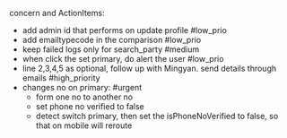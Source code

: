 
concern and ActionItems:
- add admin id that performs on update profile #low_prio
- add emailtypecode in the comparison #low_prio  
- keep failed logs only for search_party #medium
- when click the set primary, do alert the user #low_prio
- line 2,3,4,5 as optional, follow up with Mingyan. send details through emails #high_priority
- changes no on primary: #urgent
	- form one no to another no
	- set phone no verified to false
	- detect switch primary, then set the isPhoneNoVerified to false, so that on mobile will reroute


